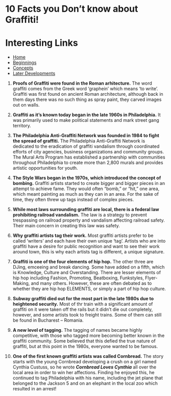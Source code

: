 # 10 Facts you Don’t know about Graffiti!

# Interesting Links
- [Home](index.md)
- [Beginnings](./pages/1_Beginnings.md)
- [Concepts](./pages/2_Concepts.md)
- [Later Developments](./pages/3_Later_Developments.md)

1. **Proofs of Graffiti were found in the Roman arhitecture.**
The word graffiti comes from the Greek word ‘graphein’ which means ‘to write’. Graffiti was first found on ancient Roman architecture, although back in them days there was no such thing as spray paint, they carved images out on walls.

2. **Graffiti as it’s known today began in the late 1960s in Philadelphia.**
It was primarily used to make political statements and mark street gang territory.

3. **The Philadelphia Anti-Graffiti Network was founded in 1984 to fight the spread of graffiti.**
The Philadelphia Anti-Graffiti Network is dedicated to the eradication of graffiti vandalism through coordinated efforts of city agencies, business organizations and community groups. The Mural Arts Program has established a partnership with communities throughout Philadelphia to create more than 2,800 murals and provides artistic opportunities for youth.

4. **The Style Wars began in the 1970s, which introduced the concept of bombing.**
Graffiti artists started to create bigger and bigger pieces in an attempt to achieve fame. They would often “bomb,” or “hit,” one area, which meant painting as much as they can in an area. For the sake of time, they often threw up tags instead of complex pieces.

5. **While most laws surrounding graffiti are local, there is a federal law prohibiting railroad vandalism.**
The law is a strategy to prevent trespassing on railroad property and vandalism affecting railroad safety.  Their main concern in creating this law was safety.

6. **Why graffiti artists tag their work.**
Most graffiti artists prefer to be called ‘writers’ and each have their own unique ‘tag’. Artists who are into graffiti have a desire for public recognition and want to see their work around town, this is why each artists tag is different, a unique signature.

7. **Graffiti is one of the four elements of hip hop.**
The other three are DJing, emceeing and break dancing. Some have added on a fifth, which is Knowledge, Culture and Overstanding. There are lesser elements of hip hop including Fashion, Promoting, Beatboxing, Funkstyles, Flyer-Making, and many others. However, these are often debated as to whether they are hip hop ELEMENTS, or simply a part of hip hop culture.

8. **Subway graffiti died out for the most part in the late 1980s due to heightened security.**
Most of thr train with a significant amount of graffiti on it were taken off the rails but it didn’t die out completely, however, and some artists took to freight trains. Some of them can still be found in Bucharest – Romania.

9. **A new level of tagging.**
The tagging of names became highly competitive, with those who tagged more becoming better known in the graffiti community. Some believed that this defied the true nature of graffiti, but at this point in the 1980s, everyone wanted to be famous.

10. **One of the first known graffiti artists was called Cornbread.**
The story starts with the young Cornbread developing a crush on a girl named Cynthia Custuss, so he wrote **_Cornbread Loves Cynthia_** all over the local area in order to win her affections. Finding he enjoyed this, he continued to tag Philadelphia with his name, including the jet plane that belonged to the Jackson 5 and on an elephant in the local zoo which resulted in an arrest!